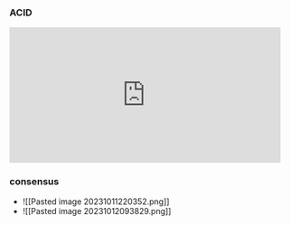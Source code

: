 ### ACID
<iframe width="480" height="240" src="https://www.youtube.com/embed/-GS0OxFJsYQ" title="Lec-74: ACID Properties of a Transaction | Database Management System" frameborder="0" allow="accelerometer; autoplay; clipboard-write; encrypted-media; gyroscope; picture-in-picture; web-share" allowfullscreen></iframe>

### consensus
- ![[Pasted image 20231011220352.png]]
- ![[Pasted image 20231012093829.png]]